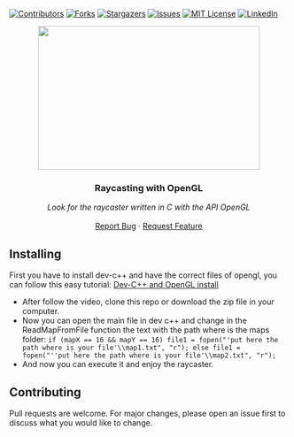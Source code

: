 [![Contributors][contributors-shield]][contributors-url]
[![Forks][forks-shield]][forks-url]
[![Stargazers][stars-shield]][stars-url]
[![Issues][issues-shield]][issues-url]
[![MIT License][license-shield]][license-url]
[![LinkedIn][linkedin-shield]][linkedin-url]


<p align="center">
  <img src="https://www.swantiez.org/wolf/wp-content/uploads/2014/08/raycasteruntextured.gif" width="400" height="260">

  <h3 align="center">Raycasting with OpenGL</h3>

  <p align="center">
        <em>Look for the raycaster written in C with the API OpenGL</em>
    <br /><br />
    <a href="https://github.com/MiguelCF06/RaycastingGame_OpenGL/issues">Report Bug</a>
    ·
    <a href="https://github.com/MiguelCF06/RaycastingGame_OpenGL/issues">Request Feature</a>
  </p>
</p>

## Installing
First you have to install dev-c++ and have the correct files of opengl, you can follow this easy tutorial:
<a href="https://www.youtube.com/watch?v=RTk6W67dyR4">Dev-C++ and OpenGL install</a>
* After follow the video, clone this repo or download the zip file in your computer.
* Now you can open the main file in dev c++ and change in the ReadMapFromFile function the text with the path where is the maps folder:
`if (mapX == 16 && mapY == 16)
		file1 = fopen("'put here the path where is your file'\\map1.txt", "r");
	else
		file1 = fopen("''put here the path where is your file'\\map2.txt", "r");`
* And now you can execute it and enjoy the raycaster.


## Contributing
Pull requests are welcome. For major changes, please open an issue first to discuss what you would like to change.



[contributors-shield]: https://img.shields.io/github/contributors/MiguelCF06/RaycastingGame_OpenGL?style=flat-square
[contributors-url]: https://github.com/MiguelCF06/RaycastingGame_OpenGL/graphs/contributors
[forks-shield]: https://img.shields.io/github/forks/MiguelCF06/RaycastingGame_OpenGL.svg?style=flat-square
[forks-url]: https://github.com/MiguelCF06/RaycastingGame_OpenGL/network/members
[stars-shield]: https://img.shields.io/github/stars/MiguelCF06/RaycastingGame_OpenGL.svg?style=flat-square
[stars-url]: https://github.com/MiguelCF06/RaycastingGame_OpenGL/stargazers
[issues-shield]: https://img.shields.io/github/issues/MiguelCF06/RaycastingGame_OpenGL?style=flat-square
[issues-url]: https://github.com/MiguelCF06/RaycastingGame_OpenGL/issues
[license-shield]: https://img.shields.io/github/license/MiguelCF06/RaycastingGame_OpenGL?style=flat-square
[license-url]: https://github.com/MiguelCF06/RaycastingGame_OpenGL/blob/master/LICENSE
[linkedin-shield]: https://img.shields.io/badge/-LinkedIn-black.svg?style=flat-square&logo=linkedin&colorB=555
[linkedin-url]: https://www.linkedin.com/in/miguel-cipamocha/
